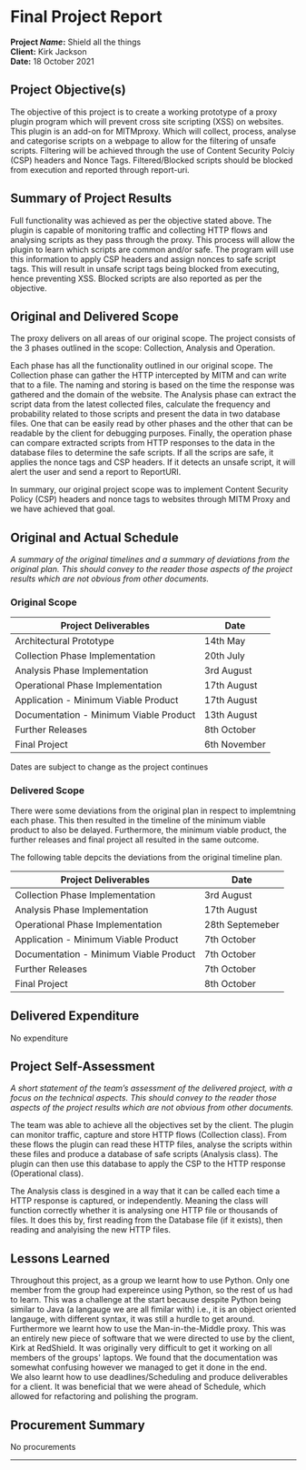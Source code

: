 # Final Project Report

**Project _Name_:** Shield all the things<br>
**Client:** Kirk Jackson<br>
**Date:** 18 October 2021<br>

## Project Objective(s)

The objective of this project is to create a working prototype of a proxy plugin program which will prevent cross site scripting (XSS) on websites. This plugin is an add-on for MITMproxy. Which will collect, process, analyse and categorise scripts on a webpage to allow for the filtering of unsafe scripts. Filtering will be achieved through the use of Content Security Polciy (CSP) headers and Nonce Tags. Filtered/Blocked scripts should be blocked from execution and reported through report-uri.

## Summary of Project Results

Full functionality was achieved as per the objective stated above. The plugin is capable of monitoring traffic and collecting HTTP flows and analysing scripts as they pass through the proxy. This process will allow the plugin to learn which scripts are common and/or safe. The program will use this information to apply CSP headers and assign nonces to safe script tags. This will result in unsafe script tags being blocked from executing, hence preventing XSS. Blocked scripts are also reported as per the objective.

## Original and Delivered Scope

The proxy delivers on all areas of our original scope. The project consists of the 3 phases outlined in the scope: Collection, Analysis and Operation. 

Each phase has all the functionality outlined in our original scope. The Collection phase can gather the HTTP intercepted by MITM and can write that to a file. The naming and storing is based on the time the response was gathered and the domain of the website. The Analysis phase can extract the script data from the latest collected files, calculate the frequency and probability related to those scripts and present the data in two database files. One that can be easily read by other phases and the other that can be readable by the client for debugging purposes. Finally, the operation phase can compare extracted scripts from HTTP responses to the data in the database files to determine the safe scripts. If all the scrips are safe, it applies the nonce tags and CSP headers. If it detects an unsafe script, it will alert the user and send a report to ReportURI. 

In summary, our original project scope was to implement Content Security Policy (CSP) headers and nonce tags to websites through MITM Proxy and we have achieved that goal.

## Original and Actual Schedule

_A summary of the original timelines and a summary of deviations from the original plan. This should convey to the reader those aspects of the project results which are not obvious from other documents._

### Original Scope
|  Project Deliverables  | Date     |
| ---------------------- |  ------  |
| Architectural Prototype|   14th May|
| Collection Phase Implementation|   20th July |
| Analysis Phase Implementation |   3rd August |
| Operational Phase Implementation |   17th August |
| Application - Minimum Viable Product |   17th August  |
| Documentation - Minimum Viable Product |  13th August |
| Further Releases       |   8th October |
| Final Project          |   6th November |

Dates are subject to change as the project continues

### Delivered Scope
There were some deviations from the original plan in respect to implemtning each phase. This then resulted in the timeline of the minimum viable product to also be delayed. Furthermore, the minimum viable product, the further releases and final project all resulted in the same outcome. 

The following table depcits the deviations from the original timeline plan.

|  Project Deliverables  | Date     |
| ---------------------- |  ------  |
| Collection Phase Implementation|   3rd August |
| Analysis Phase Implementation |   17th August |
| Operational Phase Implementation |   28th Septemeber |
| Application - Minimum Viable Product |   7th October  |
| Documentation - Minimum Viable Product |  7th October  |
| Further Releases       |   7th October |
| Final Project          |   8th October |

## Delivered Expenditure

No expenditure

## Project Self-Assessment

_A short statement of the team’s assessment of the delivered project, with a focus on the technical aspects. This should convey to the reader those aspects of the project results which are not obvious from other documents._

The team was able to achieve all the objectives set by the client. The plugin can monitor traffic, capture and store HTTP flows (Collection class). From these flows the plugin can read these HTTP files, analyse the scripts within these files and produce a database of safe scripts (Analysis class). The plugin can then use this database to apply the CSP to the HTTP response (Operational class).<br>

The Analysis class is desgined in a way that it can be called each time a HTTP response is captured, or independently. Meaning the class will function correctly whether it is analysing one HTTP file or thousands of files. It does this by, first reading from the Database file (if it exists), then reading and analyising the new HTTP files.<br>

## Lessons Learned
Throughout this project, as a group we learnt how to use Python. Only one member from the group had expereince using Python, so the rest of us
had to learn. This was a challenge at the start because despite Python being similar to Java (a langauge we are all fimilar with) i.e., it is an object oriented langauge, with different syntax, it was still a hurdle to get around.<br>
Furthermore we learnt how to use the Man-in-the-Middle proxy. This was an entirely new piece of software that we were directed to use by the client, Kirk at RedShield.
It was originally very difficult to get it working on all members of the groups' laptops. We found that the documentation was somewhat confusing
however we managed to get it done in the end.<br>
We also learnt how to use deadlines/Scheduling and produce deliverables for a client. It was beneficial that we were ahead of Schedule, which allowed for refactoring and polishing the program. <br>


## Procurement Summary

No procurements

---
